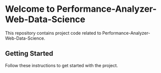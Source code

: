 
# Welcome to Performance-Analyzer-Web-Data-Science

This repository contains project code related to Performance-Analyzer-Web-Data-Science.

## Getting Started

Follow these instructions to get started with the project.

